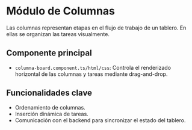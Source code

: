 # Módulo de Columnas

Las columnas representan etapas en el flujo de trabajo de un tablero. En ellas se organizan las tareas visualmente.

## Componente principal

- `columna-board.component.ts/html/css`: Controla el renderizado horizontal de las columnas y tareas mediante drag-and-drop.

## Funcionalidades clave

- Ordenamiento de columnas.
- Inserción dinámica de tareas.
- Comunicación con el backend para sincronizar el estado del tablero.
